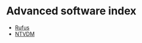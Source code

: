 # Advanced software index
- [Rufus](https://vichingo455.github.io/ProgramDatabase/Advanced/Rufus.zip)
- [NTVDM](https://vichingo455.github.io/ProgramDatabase/Advanced/NTVDM.zip)
